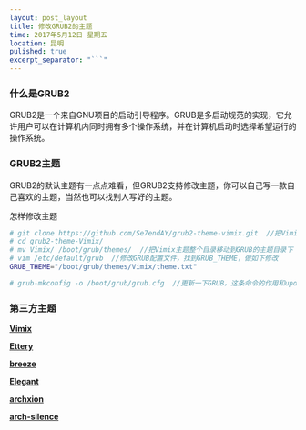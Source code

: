 ```yaml
---
layout: post_layout
title: 修改GRUB2的主题
time: 2017年5月12日 星期五
location: 昆明
pulished: true
excerpt_separator: "```"
---
```


### 什么是GRUB2

GRUB2是一个来自GNU项目的启动引导程序。GRUB是多启动规范的实现，它允许用户可以在计算机内同时拥有多个操作系统，并在计算机启动时选择希望运行的操作系统。

### GRUB2主题

GRUB2的默认主题有一点点难看，但GRUB2支持修改主题，你可以自己写一款自己喜欢的主题，当然也可以找别人写好的主题。

怎样修改主题

```bash
# git clone https://github.com/Se7endAY/grub2-theme-vimix.git  //把Vimix主题克隆到本地
# cd grub2-theme-Vimix/  
# mv Vimix/ /boot/grub/themes/  //把Vimix主题整个目录移动到GRUB的主题目录下
# vim /etc/default/grub  //修改GRUB配置文件，找到GRUB_THEME，做如下修改
GRUB_THEME="/boot/grub/themes/Vimix/theme.txt"

# grub-mkconfig -o /boot/grub/grub.cfg  //更新一下GRUB，这条命令的作用和update-grub一样
```

### 第三方主题

[**Vimix**](https://github.com/Se7endAY/grub2-theme-vimix)

[**Ettery**](https://github.com/Dacha204/grub2-themes-Ettery)

[**breeze**](https://github.com/ysard/grub-breeze-kali-theme)

[**Elegant**](https://github.com/maximilienGilet/Elegant-GRUB2)

[**archxion**](https://github.com/Generator/Grub2-themes)

[**arch-silence**](https://github.com/fghibellini/arch-silence)

